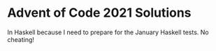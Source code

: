 # Advent of Code 2021 Solutions
In Haskell because I need to prepare for the January Haskell tests. No cheating! 